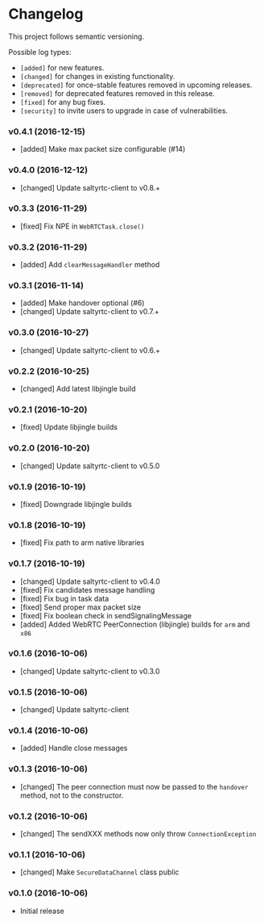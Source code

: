 # Changelog

This project follows semantic versioning.

Possible log types:

- `[added]` for new features.
- `[changed]` for changes in existing functionality.
- `[deprecated]` for once-stable features removed in upcoming releases.
- `[removed]` for deprecated features removed in this release.
- `[fixed]` for any bug fixes.
- `[security]` to invite users to upgrade in case of vulnerabilities.

### v0.4.1 (2016-12-15)

- [added] Make max packet size configurable (#14)

### v0.4.0 (2016-12-12)

- [changed] Update saltyrtc-client to v0.8.+

### v0.3.3 (2016-11-29)

- [fixed] Fix NPE in `WebRTCTask.close()`

### v0.3.2 (2016-11-29)

- [added] Add `clearMessageHandler` method

### v0.3.1 (2016-11-14)

- [added] Make handover optional (#6)
- [changed] Update saltyrtc-client to v0.7.+

### v0.3.0 (2016-10-27)

- [changed] Update saltyrtc-client to v0.6.+

### v0.2.2 (2016-10-25)

- [changed] Add latest libjingle build

### v0.2.1 (2016-10-20)

- [fixed] Update libjingle builds

### v0.2.0 (2016-10-20)

- [changed] Update saltyrtc-client to v0.5.0

### v0.1.9 (2016-10-19)

- [fixed] Downgrade libjingle builds

### v0.1.8 (2016-10-19)

- [fixed] Fix path to arm native libraries

### v0.1.7 (2016-10-19)

- [changed] Update saltyrtc-client to v0.4.0
- [fixed] Fix candidates message handling
- [fixed] Fix bug in task data
- [fixed] Send proper max packet size
- [fixed] Fix boolean check in sendSignalingMessage
- [added] Added WebRTC PeerConnection (libjingle) builds for `arm` and `x86`

### v0.1.6 (2016-10-06)

- [changed] Update saltyrtc-client to v0.3.0

### v0.1.5 (2016-10-06)

- [changed] Update saltyrtc-client

### v0.1.4 (2016-10-06)

- [added] Handle close messages

### v0.1.3 (2016-10-06)

- [changed] The peer connection must now be passed to the `handover` method, not to the constructor.

### v0.1.2 (2016-10-06)

- [changed] The sendXXX methods now only throw `ConnectionException`

### v0.1.1 (2016-10-06)

- [changed] Make `SecureDataChannel` class public

### v0.1.0 (2016-10-06)

- Initial release
